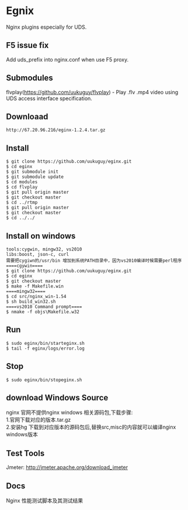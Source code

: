 Egnix
=====

Nginx plugins especially for UDS.

F5 issue fix
-------------
Add uds_prefix into nginx.conf when use F5 proxy.

Submodules
----------

flvplay(https://github.com/uukuguy/flvplay) - Play .flv .mp4 video using UDS access interface specification.

Downloaad
---------

    http://67.20.96.216/eginx-1.2.4.tar.gz

Install
-------

    $ git clone https://github.com/uukuguy/eginx.git
    $ cd eginx
    $ git submodule init
    $ git submodule update
    $ cd modules
    $ cd flvplay
    $ git pull origin master
    $ git checkout master
    $ cd ../rtmp
    $ git pull origin master
    $ git checkout master
    $ cd ../../

Install on windows 
-------
    tools:cygwin, mingw32, vs2010
    libs:boost, json-c, curl  
    需要把cygiwn的/usr/bin 增加到系统PATH目录中，因为vs2010编译时候需要perl程序  
    ====cgywin====
    $ git clone https://github.com/uukuguy/eginx.git
    $ cd eginx
    $ git checkout master
    $ make -f Makefile.win
    ====mingw32====
    $ cd src/nginx_win-1.54
    $ sh build_win32.sh
    ====vs2010 Command prompt====
    $ nmake -f objs\Makefile.w32 
Run
---

    $ sudo eginx/bin/starteginx.sh
    $ tail -f eginx/logs/error.log

Stop
----

    $ sudo eginx/bin/stopeginx.sh

download Windows Source
----
   nginx 官网不提供nginx windows 相关源码包,下载步骤:  
   1.官网下载对应的版本.tar.gz   
   2.安装hg 下载到对应版本的源码包后,替换src,misc的内容就可以编译nginx windows版本   

Test Tools
----
Jmeter: http://jmeter.apache.org/download_jmeter  

Docs
----
   Nginx 性能测试脚本及其测试结果
